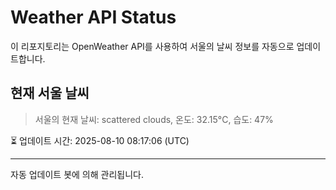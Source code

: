 
# Weather API Status

이 리포지토리는 OpenWeather API를 사용하여 서울의 날씨 정보를 자동으로 업데이트합니다.

## 현재 서울 날씨
> 서울의 현재 날씨: scattered clouds, 온도: 32.15°C, 습도: 47%

⏳ 업데이트 시간: 2025-08-10 08:17:06 (UTC)

---
자동 업데이트 봇에 의해 관리됩니다.
